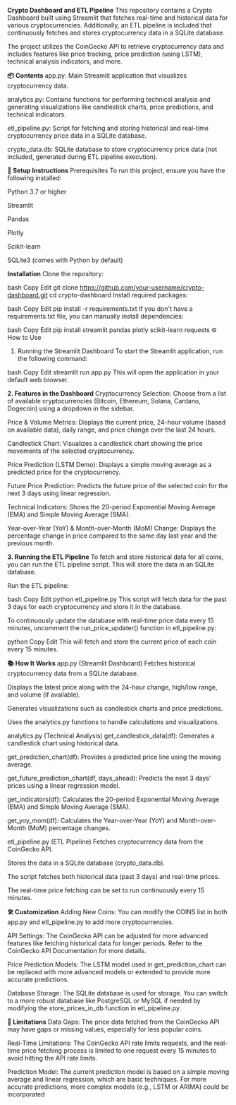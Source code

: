 **Crypto Dashboard and ETL Pipeline**
This repository contains a Crypto Dashboard built using Streamlit that fetches real-time and historical data for various cryptocurrencies. Additionally, an ETL pipeline is included that continuously fetches and stores cryptocurrency data in a SQLite database.

The project utilizes the CoinGecko API to retrieve cryptocurrency data and includes features like price tracking, price prediction (using LSTM), technical analysis indicators, and more.

**📦 Contents**
app.py: Main Streamlit application that visualizes cryptocurrency data.

analytics.py: Contains functions for performing technical analysis and generating visualizations like candlestick charts, price predictions, and technical indicators.

etl_pipeline.py: Script for fetching and storing historical and real-time cryptocurrency price data in a SQLite database.

crypto_data.db: SQLite database to store cryptocurrency price data (not included, generated during ETL pipeline execution).

**🔧 Setup Instructions**
Prerequisites
To run this project, ensure you have the following installed:

Python 3.7 or higher

Streamlit

Pandas

Plotly

Scikit-learn

SQLite3 (comes with Python by default)

**Installation**
Clone the repository:

bash
Copy
Edit
git clone https://github.com/your-username/crypto-dashboard.git
cd crypto-dashboard
Install required packages:

bash
Copy
Edit
pip install -r requirements.txt
If you don't have a requirements.txt file, you can manually install dependencies:

bash
Copy
Edit
pip install streamlit pandas plotly scikit-learn requests
⚙️ How to Use
1. Running the Streamlit Dashboard
To start the Streamlit application, run the following command:

bash
Copy
Edit
streamlit run app.py
This will open the application in your default web browser.

**2. Features in the Dashboard**
Cryptocurrency Selection: Choose from a list of available cryptocurrencies (Bitcoin, Ethereum, Solana, Cardano, Dogecoin) using a dropdown in the sidebar.

Price & Volume Metrics: Displays the current price, 24-hour volume (based on available data), daily range, and price change over the last 24 hours.

Candlestick Chart: Visualizes a candlestick chart showing the price movements of the selected cryptocurrency.

Price Prediction (LSTM Demo): Displays a simple moving average as a predicted price for the cryptocurrency.

Future Price Prediction: Predicts the future price of the selected coin for the next 3 days using linear regression.

Technical Indicators: Shows the 20-period Exponential Moving Average (EMA) and Simple Moving Average (SMA).

Year-over-Year (YoY) & Month-over-Month (MoM) Change: Displays the percentage change in price compared to the same day last year and the previous month.

**3. Running the ETL Pipeline**
To fetch and store historical data for all coins, you can run the ETL pipeline script. This will store the data in an SQLite database.

Run the ETL pipeline:

bash
Copy
Edit
python etl_pipeline.py
This script will fetch data for the past 3 days for each cryptocurrency and store it in the database.

To continuously update the database with real-time price data every 15 minutes, uncomment the run_price_updater() function in etl_pipeline.py:

python
Copy
Edit
This will fetch and store the current price of each coin every 15 minutes.

**📚 How It Works**
app.py (Streamlit Dashboard)
Fetches historical cryptocurrency data from a SQLite database.

Displays the latest price along with the 24-hour change, high/low range, and volume (if available).

Generates visualizations such as candlestick charts and price predictions.

Uses the analytics.py functions to handle calculations and visualizations.

analytics.py (Technical Analysis)
get_candlestick_data(df): Generates a candlestick chart using historical data.

get_prediction_chart(df): Provides a predicted price line using the moving average.

get_future_prediction_chart(df, days_ahead): Predicts the next 3 days' prices using a linear regression model.

get_indicators(df): Calculates the 20-period Exponential Moving Average (EMA) and Simple Moving Average (SMA).

get_yoy_mom(df): Calculates the Year-over-Year (YoY) and Month-over-Month (MoM) percentage changes.

etl_pipeline.py (ETL Pipeline)
Fetches cryptocurrency data from the CoinGecko API.

Stores the data in a SQLite database (crypto_data.db).

The script fetches both historical data (past 3 days) and real-time prices.

The real-time price fetching can be set to run continuously every 15 minutes.

**🛠️ Customization**
Adding New Coins: You can modify the COINS list in both app.py and etl_pipeline.py to add more cryptocurrencies.

API Settings: The CoinGecko API can be adjusted for more advanced features like fetching historical data for longer periods. Refer to the CoinGecko API Documentation for more details.

Price Prediction Models: The LSTM model used in get_prediction_chart can be replaced with more advanced models or extended to provide more accurate predictions.

Database Storage: The SQLite database is used for storage. You can switch to a more robust database like PostgreSQL or MySQL if needed by modifying the store_prices_in_db function in etl_pipeline.py.

**🚧 Limitations**
Data Gaps: The price data fetched from the CoinGecko API may have gaps or missing values, especially for less popular coins.

Real-Time Limitations: The CoinGecko API rate limits requests, and the real-time price fetching process is limited to one request every 15 minutes to avoid hitting the API rate limits.

Prediction Model: The current prediction model is based on a simple moving average and linear regression, which are basic techniques. For more accurate predictions, more complex models (e.g., LSTM or ARIMA) could be incorporated
